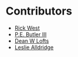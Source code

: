 # Contributors

- [Rick West](https://twitter.com/rick_west8)
- [P.E. Butler III](https://github.com/pebutler3)
- [Dean W Lofts](https://github.com/loftwah)
- [Leslie Alldridge](https://github.com/leslie-alldridge)
